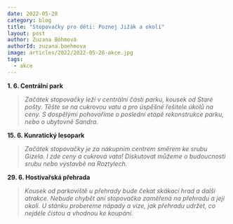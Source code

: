 ```yaml
---
date: 2022-05-28
category: blog
title: "Stopovačky pro děti: Poznej Jižák a okolí"
layout: post
author: Zuzana Böhmová
authorId: zuzana.boehmova
image: articles/2022/2022-05-28-akce.jpg
tags: 
  - akce
---
```


**1. 6. Centrální park**
>*Začátek stopovačky leží v centrální části parku, kousek od Staré pošty. Těšte se na cukrovou vatu a pro úspěšné řešitele úkolů na ceny. S dospělými pohovoříme o poslední etapě rekonstrukce parku, nebo o ubytovně Sandra.*

**15. 6. Kunratický lesopark**
>*Začátek stopovačky je za nákupním centrem směrem ke srubu Gizela. I zde ceny a cukrová vata! Diskutovat můžeme o budoucnosti srubu nebo výstavbě na Roztylech.*

**29. 6. Hostivařská přehrada**
>*Kousek od parkoviště u přehrady bude čekat skákací hrad a další atrakce. Nebude chybět ani stopovačka zaměřená na přehradu a její okolí. U stánku probereme nápady a vize, jak přehradu udržet, co nejdéle čistou a vhodnou ke koupání.*

